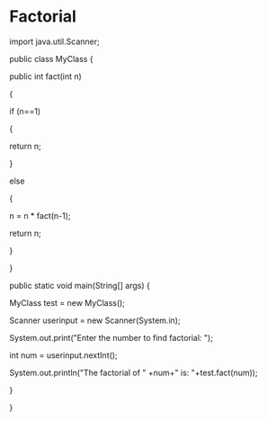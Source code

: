 # Factorial
import java.util.Scanner;

 

public class MyClass {

public int fact(int n)

{

if (n==1)

{

return n;

}

else

{

n = n * fact(n-1);

return n;

}

}

public static void main(String[] args) {

MyClass test = new MyClass();

Scanner userinput = new Scanner(System.in);

System.out.print("Enter the number to find factorial: ");

int num = userinput.nextInt();

System.out.println("The factorial of " +num+" is: "+test.fact(num));

}

}

